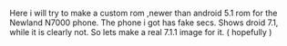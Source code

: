 Here i will try to make a custom rom ,newer than android 5.1 rom for the Newland N7000 phone.
The phone i got has fake secs. Shows droid 7.1, while it is clearly not. 
So lets make a real 7.1.1 image for it. ( hopefully )
